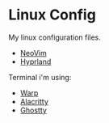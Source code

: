# Linux Config

My linux configuration files.

- [NeoVim](https://neovim.io/)
- [Hyprland](https://hyprland.org/)

Terminal i'm using:

- [Warp](https://app.warp.dev/referral/336NW3)
- [Alacritty](https://alacritty.org/)
- [Ghostty](https://ghostty.org/)
